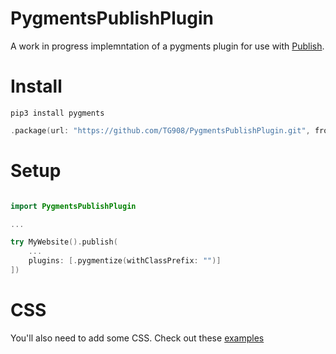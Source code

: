# PygmentsPublishPlugin

A work in progress implemntation of a pygments plugin for use with [Publish](https://github.com/johnsundell/publish).

# Install

`pip3 install pygments`

```swift
.package(url: "https://github.com/TG908/PygmentsPublishPlugin.git", from: "0.0.4")
```

# Setup

```swift

import PygmentsPublishPlugin

...

try MyWebsite().publish(
    ...
    plugins: [.pygmentize(withClassPrefix: "")]
])
```

# CSS

You'll also need to add some CSS. Check out these [examples](https://github.com/richleland/pygments-css)
